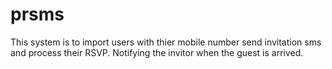 # prsms
This system is to import users with thier mobile number send invitation sms and process their RSVP. Notifying the invitor when the guest is arrived.
